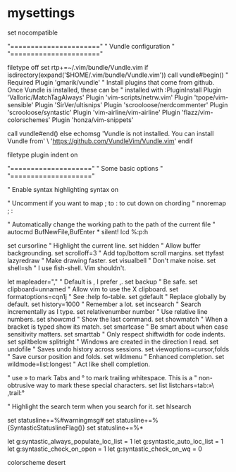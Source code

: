 # mysettings 

set nocompatible

"======================"
" Vundle configuration "
"======================"

filetype off
set rtp+=~/.vim/bundle/Vundle.vim
if isdirectory(expand('$HOME/.vim/bundle/Vundle.vim'))
  call vundle#begin()
  " Required
  Plugin 'gmarik/vundle'
  " Install plugins that come from github.  Once Vundle is installed, these can be
  " installed with :PluginInstall
  Plugin 'Valloric/MatchTagAlways'
  Plugin 'vim-scripts/netrw.vim'
  Plugin 'tpope/vim-sensible'
  Plugin 'SirVer/ultisnips'
  Plugin 'scrooloose/nerdcommenter'
  Plugin 'scrooloose/syntastic'
  Plugin 'vim-airline/vim-airline'
  Plugin 'flazz/vim-colorschemes'
  Plugin 'honza/vim-snippets'

  call vundle#end()
else
  echomsg 'Vundle is not installed. You can install Vundle from'
      \ 'https://github.com/VundleVim/Vundle.vim'
endif

filetype plugin indent on

"===================="
" Some basic options "
"===================="

" Enable syntax highlighting
syntax on

" Uncomment if you want to map ; to : to cut down on chording
" nnoremap ; :

" Automatically change the working path to the path of the current file
" autocmd BufNewFile,BufEnter * silent! lcd %:p:h

set cursorline                  " Highlight the current line.
set hidden                      " Allow buffer backgrounding.
set scrolloff=3                 " Add top/bottom scroll margins.
set ttyfast lazyredraw          " Make drawing faster.
set visualbell                  " Don't make noise.
set shell=sh                    " I use fish-shell. Vim shouldn't.

let mapleader=","               " Default is \, I prefer ,.
set backup                      " Be safe.
set clipboard=unnamed           " Allow vim to use the X clipboard.
set formatoptions=cqn1j         " See :help fo-table.
set gdefault                    " Replace globally by default.
set history=1000                " Remember a lot.
set incsearch                   " Search incrementally as I type.
set relativenumber number       " Use relative line numbers.
set showcmd                     " Show the last command.
set showmatch                   " When a bracket is typed show its match.
set smartcase                   " Be smart about when case sensitivity matters.
set smarttab                    " Only respect shiftwidth for code indents.
set splitbelow splitright       " Windows are created in the direction I read.
set undofile                    " Saves undo history across sessions.
set viewoptions=cursor,folds    " Save cursor position and folds.
set wildmenu                    " Enhanced completion.
set wildmode=list:longest       " Act like shell completion.

" use » to mark Tabs and ° to mark trailing whitespace. This is a
" non-obtrusive way to mark these special characters.
set list listchars=tab:»\ ,trail:°

" Highlight the search term when you search for it.
set hlsearch

set statusline+=%#warningmsg#
set statusline+=%{SyntasticStatuslineFlag()}
set statusline+=%*

let g:syntastic_always_populate_loc_list = 1
let g:syntastic_auto_loc_list = 1
let g:syntastic_check_on_open = 1
let g:syntastic_check_on_wq = 0

colorscheme desert
